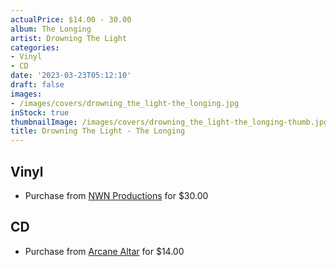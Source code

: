 ```yaml
---
actualPrice: $14.00 - 30.00
album: The Longing
artist: Drowning The Light
categories:
- Vinyl
- CD
date: '2023-03-23T05:12:10'
draft: false
images:
- /images/covers/drowning_the_light-the_longing.jpg
inStock: true
thumbnailImage: /images/covers/drowning_the_light-the_longing-thumb.jpg
title: Drowning The Light - The Longing
---
```


## Vinyl
* Purchase from [NWN Productions](http://shop.nwnprod.com/index.php?route=product/product&path=75&product_id=32560&sort=pd.name&order=ASC) for $30.00
## CD
* Purchase from [Arcane Altar](https://arcanealtar.bigcartel.com/product/drowning-the-light-the-longing-cd) for $14.00
